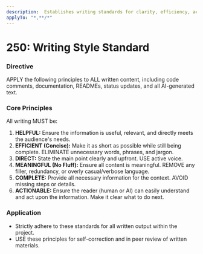 ```yaml
---
description:  Establishes writing standards for clarity, efficiency, actionability, and accountability
applyTo: "*,**/*"
---
```


# 250: Writing Style Standard

### Directive
APPLY the following principles to ALL written content, including code comments, documentation, READMEs, status updates, and all AI-generated text.

### Core Principles
All writing MUST be:

1.  **HELPFUL:** Ensure the information is useful, relevant, and directly meets the audience's needs.
2.  **EFFICIENT (Concise):** Make it as short as possible while still being complete. ELIMINATE unnecessary words, phrases, and jargon.
3.  **DIRECT:** State the main point clearly and upfront. USE active voice.
4.  **MEANINGFUL (No Fluff):** Ensure all content is meaningful. REMOVE any filler, redundancy, or overly casual/verbose language.
5.  **COMPLETE:** Provide all necessary information for the context. AVOID missing steps or details.
6.  **ACTIONABLE:** Ensure the reader (human or AI) can easily understand and act upon the information. Make it clear what to do next.

### Application
-   Strictly adhere to these standards for all written output within the project.
-   USE these principles for self-correction and in peer review of written materials.
